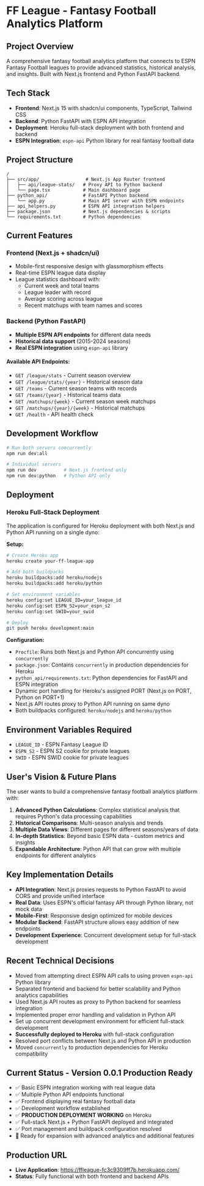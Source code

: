# FF League - Fantasy Football Analytics Platform

## Project Overview
A comprehensive fantasy football analytics platform that connects to ESPN Fantasy Football leagues to provide advanced statistics, historical analysis, and insights. Built with Next.js frontend and Python FastAPI backend.

## Tech Stack
- **Frontend**: Next.js 15 with shadcn/ui components, TypeScript, Tailwind CSS
- **Backend**: Python FastAPI with ESPN API integration
- **Deployment**: Heroku full-stack deployment with both frontend and backend
- **ESPN Integration**: `espn-api` Python library for real fantasy football data

## Project Structure
```
/
├── src/app/                 # Next.js App Router frontend
│   ├── api/league-stats/   # Proxy API to Python backend
│   └── page.tsx            # Main dashboard page
├── python_api/             # FastAPI Python backend
│   └── app.py              # Main API server with ESPN endpoints
├── api_helpers.py          # ESPN API integration helpers
├── package.json            # Next.js dependencies & scripts
└── requirements.txt        # Python dependencies
```

## Current Features
### Frontend (Next.js + shadcn/ui)
- Mobile-first responsive design with glassmorphism effects
- Real-time ESPN league data display
- League statistics dashboard with:
  - Current week and total teams
  - League leader with record
  - Average scoring across league
  - Recent matchups with team names and scores

### Backend (Python FastAPI)
- **Multiple ESPN API endpoints** for different data needs
- **Historical data support** (2015-2024 seasons)
- **Real ESPN integration** using `espn-api` library

#### Available API Endpoints:
- `GET /league/stats` - Current season overview
- `GET /league/stats/{year}` - Historical season data
- `GET /teams` - Current season teams with records
- `GET /teams/{year}` - Historical teams data
- `GET /matchups/{week}` - Current season week matchups
- `GET /matchups/{year}/{week}` - Historical matchups
- `GET /health` - API health check

## Development Workflow
```bash
# Run both servers concurrently
npm run dev:all

# Individual servers
npm run dev          # Next.js frontend only
npm run dev:python   # Python API only
```

## Deployment
### Heroku Full-Stack Deployment
The application is configured for Heroku deployment with both Next.js and Python API running on a single dyno:

**Setup:**
```bash
# Create Heroku app
heroku create your-ff-league-app

# Add both buildpacks
heroku buildpacks:add heroku/nodejs
heroku buildpacks:add heroku/python

# Set environment variables
heroku config:set LEAGUE_ID=your_league_id
heroku config:set ESPN_S2=your_espn_s2
heroku config:set SWID=your_swid

# Deploy
git push heroku development:main
```

**Configuration:**
- `Procfile`: Runs both Next.js and Python API concurrently using `concurrently`
- `package.json`: Contains `concurrently` in production dependencies for Heroku
- `python_api/requirements.txt`: Python dependencies for FastAPI and ESPN integration
- Dynamic port handling for Heroku's assigned PORT (Next.js on PORT, Python on PORT+1)
- Next.js API routes proxy to Python API running on same dyno
- Both buildpacks configured: `heroku/nodejs` and `heroku/python`

## Environment Variables Required
- `LEAGUE_ID` - ESPN Fantasy League ID
- `ESPN_S2` - ESPN S2 cookie for private leagues
- `SWID` - ESPN SWID cookie for private leagues

## User's Vision & Future Plans
The user wants to build a comprehensive fantasy football analytics platform with:

1. **Advanced Python Calculations**: Complex statistical analysis that requires Python's data processing capabilities
2. **Historical Comparisons**: Multi-season analysis and trends
3. **Multiple Data Views**: Different pages for different seasons/years of data
4. **In-depth Statistics**: Beyond basic ESPN data - custom metrics and insights
5. **Expandable Architecture**: Python API that can grow with multiple endpoints for different analytics

## Key Implementation Details
- **API Integration**: Next.js proxies requests to Python FastAPI to avoid CORS and provide unified interface
- **Real Data**: Uses ESPN's official fantasy API through Python library, not mock data
- **Mobile-First**: Responsive design optimized for mobile devices
- **Modular Backend**: FastAPI structure allows easy addition of new endpoints
- **Development Experience**: Concurrent development setup for full-stack development

## Recent Technical Decisions
- Moved from attempting direct ESPN API calls to using proven `espn-api` Python library
- Separated frontend and backend for better scalability and Python analytics capabilities
- Used Next.js API routes as proxy to Python backend for seamless integration
- Implemented proper error handling and validation in Python API
- Set up concurrent development environment for efficient full-stack development
- **Successfully deployed to Heroku** with full-stack configuration
- Resolved port conflicts between Next.js and Python API in production
- Moved `concurrently` to production dependencies for Heroku compatibility

## Current Status - Version 0.0.1 Production Ready
- ✅ Basic ESPN integration working with real league data
- ✅ Multiple Python API endpoints functional
- ✅ Frontend displaying real fantasy football data
- ✅ Development workflow established
- ✅ **PRODUCTION DEPLOYMENT WORKING** on Heroku
- ✅ Full-stack Next.js + Python FastAPI deployed and integrated
- ✅ Port management and buildpack configuration resolved
- 🚧 Ready for expansion with advanced analytics and additional features

## Production URL
- **Live Application**: https://ffleague-fc3c9309ff7b.herokuapp.com/
- **Status**: Fully functional with both frontend and backend APIs